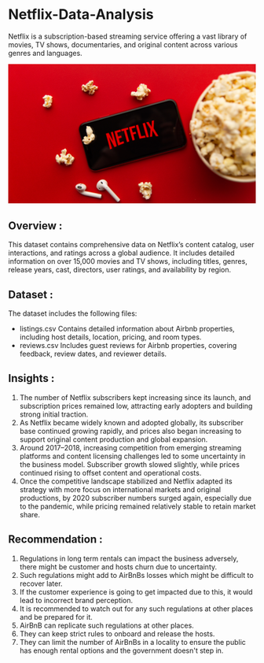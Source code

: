 # Netflix-Data-Analysis

Netflix is a subscription-based streaming service offering a vast library of movies, TV shows, documentaries, and original content across various genres and languages. 

<img src="net 2 img.jpg" width=1000>

## Overview :
This dataset contains comprehensive data on Netflix’s content catalog, user interactions, and ratings across a global audience. It includes detailed information on over 15,000 movies and TV shows, including titles, genres, release years, cast, directors, user ratings, and availability by region.

## Dataset :
The dataset includes the following files:
- listings.csv
Contains detailed information about Airbnb properties, including host details, location, pricing, and room types.
- reviews.csv
Includes guest reviews for Airbnb properties, covering feedback, review dates, and reviewer details.


## Insights :
1. The number of Netflix subscribers kept increasing since its launch, and subscription prices remained low, attracting early adopters and building strong initial traction.
2. As Netflix became widely known and adopted globally, its subscriber base continued growing rapidly, and prices also began increasing to support original content production and global expansion.
3. Around 2017–2018, increasing competition from emerging streaming platforms and content licensing challenges led to some uncertainty in the business model. Subscriber growth slowed slightly, while prices continued rising to offset content and operational costs.
4. Once the competitive landscape stabilized and Netflix adapted its strategy with more focus on international markets and original productions, by 2020 subscriber numbers surged again, especially due to the pandemic, while pricing remained relatively stable to retain market share.

## Recommendation :
1. Regulations in long term rentals can impact the business adversely, there might be customer and hosts churn due to uncertainty.
2. Such regulations might add to AirBnBs losses which might be difficult to recover later.
3. If the customer experience is going to get impacted due to this, it would lead to incorrect brand perception.
4. It is recommended to watch out for any such regulations at other places and be prepared for it.
5. AirBnB can replicate such regulations at other places.
6. They can keep strict rules to onboard and release the hosts.
7. They can limit the number of AirBnBs in a locality to ensure the public has enough rental options and the government doesn't step in.
